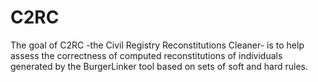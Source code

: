 # C2RC
The goal of C2RC -the Civil Registry Reconstitutions Cleaner- is to help assess the correctness of computed reconstitutions of individuals generated by the BurgerLinker tool based on sets of soft and hard rules.

